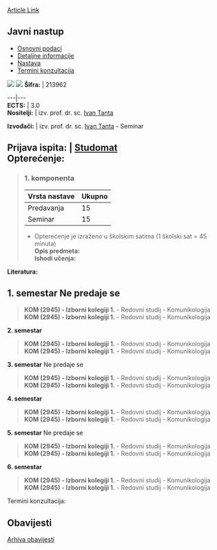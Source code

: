 [Article Link](https://www.fhs.hr/predmet/javnas)

## Javni nastup
  * [Osnovni podaci](https://www.fhs.hr/predmet/javnas#v1id-523766_566682_1_0 "Osnovni podaci")
  * [Detaljne informacije](https://www.fhs.hr/predmet/javnas#v1id-523766_566682_1_1 "Detaljne informacije")
  * [Nastava](https://www.fhs.hr/predmet/javnas#v1id-523766_566682_1_2 "Nastava")
  * [Termini konzultacija](https://www.fhs.hr/predmet/javnas#v1id-523766_566682_1_3 "Termini konzultacija")


[![](https://www.fhs.hr/img/flags/gif/hr.gif)](https://www.fhs.hr/predmet/javnas) [![](https://www.fhs.hr/img/flags/gif/gb.gif)](https://www.fhs.hr/en/course/pubspe)
**Šifra:** |  213962  
  
---|---  
**ECTS:** |  3.0   
**Nositelji:** |  izv. prof. dr. sc. [Ivan Tanta](https://www.fhs.hr/djelatnik/ivan.tanta)   
  
**Izvođači:** |  izv. prof. dr. sc. [Ivan Tanta](https://www.fhs.hr/djelatnik/ivan.tanta) - Seminar  
  
**Prijava ispita:** |  [Studomat](http://www.isvu.hr/studomat)  
**Opterećenje:**  
---  
> ### 1. komponenta
> | Vrsta nastave | Ukupno  
> ---|---  
> Predavanja | 15  
> Seminar | 15  
> * Opterećenje je izraženo u školskim satima (1 školski sat = 45 minuta)   
**Opis predmeta:**  
> **Ishodi učenja:**  

  
**Literatura:**  

  
**1. semestar** Ne predaje se  
---  
> **KOM (2945) - Izborni kolegiji 1.** - Redovni studij - Komunikologija  
>  **KOM (2945) - Izborni kolegiji 1.** - Redovni studij - Komunikologija  
>   
  
**2. semestar**  
> **KOM (2945) - Izborni kolegiji 1.** - Redovni studij - Komunikologija  
>  **KOM (2945) - Izborni kolegiji 1.** - Redovni studij - Komunikologija  
>   
  
**3. semestar** Ne predaje se  
> **KOM (2945) - Izborni kolegiji 1.** - Redovni studij - Komunikologija  
>  **KOM (2945) - Izborni kolegiji 1.** - Redovni studij - Komunikologija  
>   
  
**4. semestar**  
> **KOM (2945) - Izborni kolegiji 1.** - Redovni studij - Komunikologija  
>  **KOM (2945) - Izborni kolegiji 1.** - Redovni studij - Komunikologija  
>   
  
**5. semestar** Ne predaje se  
> **KOM (2945) - Izborni kolegiji 1.** - Redovni studij - Komunikologija  
>  **KOM (2945) - Izborni kolegiji 1.** - Redovni studij - Komunikologija  
>   
  
**6. semestar**  
> **KOM (2945) - Izborni kolegiji 1.** - Redovni studij - Komunikologija  
>  **KOM (2945) - Izborni kolegiji 1.** - Redovni studij - Komunikologija  
>   
Termini konzultacija: 


## Obavijesti
[Arhiva obavijesti](https://www.fhs.hr/predmet/javnas?@=21ceb#news_119739 "Arhiva obavijesti")
